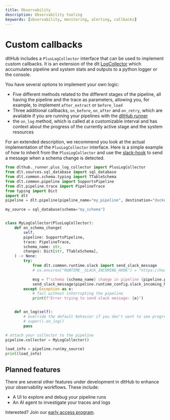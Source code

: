 ```yaml
---
title: Observability
description: Observability tooling
keywords: [observability, monitoring, alerting, callbacks]
---
```


# Custom callbacks

dltHub includes a `PlusLogCollector` interface that can be used to implement custom callbacks.
It is an extension of the dlt [LogCollector](https://github.com/dlt-hub/dlt/blob/273420b2574a518a7488443253ab1e0971b136e8/dlt/common/runtime/collector.py#L77) which accumulates pipeline and system stats and outputs to a python logger or the console. 

You have several options to implement your own logic:
- Five different methods related to the different stages of the pipeline, all having the pipeline and the trace as parameters, allowing you, for example, to implement
`after_extract` or `before_load`
- Three additional callbacks, `on_before`, `on_after` and `on_retry`, which are available if you are running your pipelines with the [dltHub runner](../production/pipeline-runner.md)
- the `on_log` method, which is called at a customizable interval and has context about the progress of the currently active stage and the system resources

For an extended description, we recommend you look at the actual implementation of the `PlusLogCollector` interface.
Here is a simple example of how to inherit from the `PlusLogCollector` and use the [slack-hook](../../running-in-production/running#using-slack-to-send-messages) to send a message when a schema change is detected.

```py
from dlthub._runner.plus_log_collector import PlusLogCollector
from dlt.sources.sql_database import sql_database
from dlt.common.schema.typing import TTableSchema
from dlt.common.pipeline import SupportsPipeline
from dlt.pipeline.trace import PipelineTrace
from typing import Dict
import dlt
pipeline = dlt.pipeline(pipeline_name="my_pipeline", destination="duckdb")

my_source = sql_database(schema="my_schema")


class MyLogCollector(PlusLogCollector):
    def on_schema_change(
        self,
        pipeline: SupportsPipeline,
        trace: PipelineTrace,
        schema_name: str,
        changes: Dict[str, TTableSchema],
    ) -> None:
        try:
            from dlt.common.runtime.slack import send_slack_message
            # os.environ["RUNTIME__SLACK_INCOMING_HOOK"] = "https://hooks.slack.com/services/..."

            msg = f"schema {schema_name} change in pipeline {pipeline.pipeline_name}**:\n{changes}"
            send_slack_message(pipeline.runtime_config.slack_incoming_hook, msg)  # type: ignore
        except Exception as e:
            # fail without interrupting the pipeline
            print(f"Error trying to send slack message: {e}")


    def on_log(self):
        # override the default behavior if you don't want to see progress log output on stdio
        # super().on_log()
        pass

# attach your collector to the pipeline
pipeline.collector = MyLogCollector()

load_info = pipeline.run(my_source)
print(load_info)
```

## Planned features

There are several other features under development in dltHub to enhance your observability workflows. These include:
* A UI to explore and debug your pipeline runs
* An AI agent to investigate your traces and logs

Interested? Join our [early access program](https://info.dlthub.com/waiting-list).

